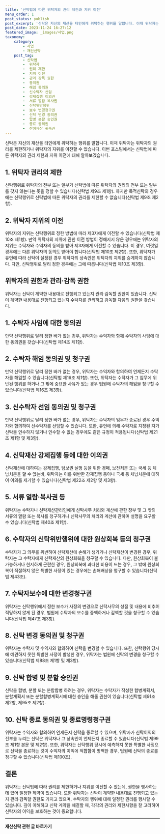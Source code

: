 ```yaml
---
title: '신탁법에 따른 위탁자의 권리 제한과 지위 이전'
menu_order: 1
post_status: publish
post_excerpt: '신탁은 자신의 재산을 타인에게 위탁하는 행위를 말합니다. 이때 위탁자는 위탁자의 권리를 제한하거나 위탁자의 지위를 이전할 수 있습니다. 이번 포스팅에서는 신탁법에 따른 위탁자의 권리 제한과 지위 이전에 대해 알아보겠습니다.'
post_date: 2023-11-24 16:27:12
featured_image: _images/사업.png
taxonomy:
    category:
        - 사업
        - 재산신탁
    post_tag:
        - 신탁법
        -  위탁자
        -  권리 제한
        -  지위 이전
        -  관리 감독 권한
        -  동의권
        -  해임 동의권
        -  신수탁자 선임
        -  강제집행 이의권
        -  서류 열람 복사권
        -  신탁위반행위
        -  보수 변경청구권
        -  신탁 변경 동의권
        -  합병 분할 승인권
        -  종료 동의권
        -  잔여재산 귀속권
---
```


신탁은 자신의 재산을 타인에게 위탁하는 행위를 말합니다. 이때 위탁자는 위탁자의 권리를 제한하거나 위탁자의 지위를 이전할 수 있습니다. 이번 포스팅에서는 신탁법에 따른 위탁자의 권리 제한과 지위 이전에 대해 알아보겠습니다.

## 1. 위탁자 권리의 제한
신탁행위로 위탁자의 전부 또는 일부가 신탁법에 따른 위탁자의 권리의 전부 또는 일부를 갖지 않는다는 뜻을 정할 수 있습니다(신탁법 제9조 제1항). 
하지만 목적신탁의 경우에는 신탁행위로 신탁법에 따른 위탁자의 권리를 제한할 수 없습니다(신탁법 제9조 제2항).

## 2. 위탁자 지위의 이전
위탁자의 지위는 신탁행위로 정한 방법에 따라 제3자에게 이전할 수 있습니다(신탁법 제10조 제1항). 
만약 위탁자의 지위에 관한 이전 방법이 정해지지 않은 경우에는 위탁자의 지위는 수탁자와 수익자의 동의를 받아 제3자에게 이전할 수 있습니다. 이 경우, 여럿일 경우에는 다른 위탁자의 동의도 받아야 합니다(신탁법 제10조 제2항).
또한, 위탁자가 유언에 따라 신탁이 설정된 경우 위탁자의 상속인은 위탁자의 지위를 승계하지 않습니다. 다만, 신탁행위로 달리 정한 경우에는 그에 따릅니다(신탁법 제10조 제3항).

## 위탁자의 권한과 관리·감독 권한
위탁자는 신탁이 계약한 내용대로 진행되고 있는지 관리·감독할 권한이 있습니다. 
신탁이 계약한 내용대로 진행되고 있는지 수탁자를 관리하고 감독할 다음의 권한을 갖습니다.

## 1. 수탁자 사임에 대한 동의권
만약 신탁행위로 달리 정한 바가 없는 경우, 위탁자는 수익자와 함께 수탁자의 사임에 대한 동의권을 갖습니다(신탁법 제14조 제1항).

## 2. 수탁자 해임 동의권 및 청구권
만약 신탁행위로 달리 정한 바가 없는 경우, 위탁자는 수익자와 합의하여 언제든지 수탁자를 해임할 수 있습니다(신탁법 제16조 제1항). 
또한, 위탁자는 수탁자가 그 임무에 위반된 행위를 하거나 그 밖에 중요한 사유가 있는 경우 법원에 수탁자의 해임을 청구할 수 있습니다(신탁법 제16조 제3항).

## 3. 신수탁자 선임 동의권 및 청구권
만약 신탁행위로 달리 정한 바가 없는 경우, 위탁자는 수탁자의 임무가 종료된 경우 수익자와 합의하여 신수탁자를 선임할 수 있습니다. 
또한, 유언에 의해 수탁자로 지정된 자가 신탁을 인수하지 않거나 인수할 수 없는 경우에도 같은 규정이 적용됩니다(신탁법 제21조 제1항 및 제3항).

## 4. 신탁재산 강제집행 등에 대한 이의권
신탁재산에 대하여는 강제집행, 담보권 실행 등을 위한 경매, 보전처분 또는 국세 등 체납처분을 할 수 없는바, 위탁자는 이를 위반한 강제집행 등이나 국세 등 체납처분에 대하여 이의를 제기할 수 있습니다(신탁법 제22조 제2항 및 제3항).

## 5. 서류 열람·복사권 등
위탁자는 수탁자나 신탁재산관리인에게 신탁사무 처리와 계산에 관한 장부 및 그 밖의 서류의 열람 또는 복사를 청구하거나 신탁사무의 처리와 계산에 관하여 설명을 요구할 수 있습니다(신탁법 제40조 제1항).

## 6. 수탁자의 신탁위반행위에 대한 원상회복 등의 청구권
수탁자가 그 의무를 위반하여 신탁재산에 손해가 생기거나 신탁재산이 변경된 경우, 위탁자는 그 수탁자에게 신탁재산의 원상회복을 청구할 수 있습니다. 
다만, 원상회복이 불가능하거나 현저하게 곤란한 경우, 원상회복에 과다한 비용이 드는 경우, 그 밖에 원상회복이 적절하지 않은 특별한 사정이 있는 경우에는 손해배상을 청구할 수 있습니다(신탁법 제43조).

## 7. 수탁자보수에 대한 변경청구권
위탁자는 신탁행위에서 정한 보수가 사정의 변경으로 신탁사무의 성질 및 내용에 비추어 적당하지 않게 된 경우, 법원에 수탁자의 보수를 증액하거나 감액할 것을 청구할 수 있습니다(신탁법 제47조 제3항).

## 8. 신탁 변경 동의권 및 청구권
위탁자는 수탁자 및 수익자와 합의하여 신탁을 변경할 수 있습니다. 
또한, 신탁행위 당시에 예견하지 못한 특별한 사정이 발생한 경우, 위탁자는 법원에 신탁의 변경을 청구할 수 있습니다(신탁법 제88조 제1항 및 제3항).

## 9. 신탁 합병 및 분할 승인권
신탁을 합병, 분할 또는 분합합병 하려는 경우, 위탁자는 수탁자가 작성한 합병계획서, 분할계획서 또는 분할합병계획서에 대한 승인을 해줄 권한이 있습니다(신탁법 제91조 제2항, 제95조 제2항).

## 10. 신탁 종료 동의권 및 종료명령청구권
위탁자는 수익자와 합의하여 언제든지 신탁을 종료할 수 있으며, 위탁자가 신탁이익의 전부를 누리는 신탁은 위탁자나 그 상속인이 언제든지 종료할 수 있습니다(신탁법 제99조 제1항 본문 및 제2항). 
또한, 위탁자는 신탁행위 당시에 예측하지 못한 특별한 사정으로 신탁을 종료하는 것이 수익자의 이익에 적합함이 명백한 경우, 법원에 신탁의 종료를 청구할 수 있습니다(신탁법 제100조).

## 결론
위탁자는 신탁법에 따라 권리를 제한하거나 지위를 이전할 수 있는데, 권한을 행사하는데 있어 일정한 제약이 있습니다. 
또한 위탁자는 신탁이 계약한 내용대로 진행되고 있는지 관리·감독할 권한도 가지고 있으며, 수탁자의 행위에 대해 일정한 권리를 행사할 수 있습니다. 
깊이 이해하고 신탁 계약을 체결할 때, 각각의 권리와 제한사항을 잘 고려하여 신탁자의 이익을 보호하는 것이 중요합니다.
<!-- wp:separator -->
<hr class="wp-block-separator has-alpha-channel-opacity"/>
<!-- /wp:separator -->

<!-- wp:group {"backgroundColor":"base","layout":{"type":"constrained"}} -->
<div class="wp-block-group has-base-background-color has-background"><!-- wp:paragraph {"align":"center","fontSize":"medium"} -->
<p class="has-text-align-center has-large-font-size"><strong>재산신탁 관련 글 바로가기</strong></p>
<!-- /wp:paragraph -->


<!-- wp:latest-posts
{"categories":[{"id":28227,"count":19,"description":"","link":"https://uknowlaw.com/category/%ec%9e%ac%ec%82%b0%ec%8b%a0%ed%83%81/","name":"재산신탁","slug":"재산신탁","taxonomy":"category","parent":0,"meta":[],"_links":{"self":[{"href":"https://uknowlaw.com/wp-json/wp/v2/categories/28227"}],"collection":[{"href":"https://uknowlaw.com/wp-json/wp/v2/categories"}],"about":[{"href":"https://uknowlaw.com/wp-json/wp/v2/taxonomies/category"}],"wp:post_type":[{"href":"https://uknowlaw.com/wp-json/wp/v2/posts?categories=28227"}],"curies":[{"name":"wp","href":"https://api.w.org/{rel}","templated":true}]}}],"postsToShow":100,"excerptLength":28,"postLayout":"grid","columns":2,"featuredImageAlign":"left","featuredImageSizeSlug":"large","fontSize":"small"} /--></div>
<!-- /wp:group -->